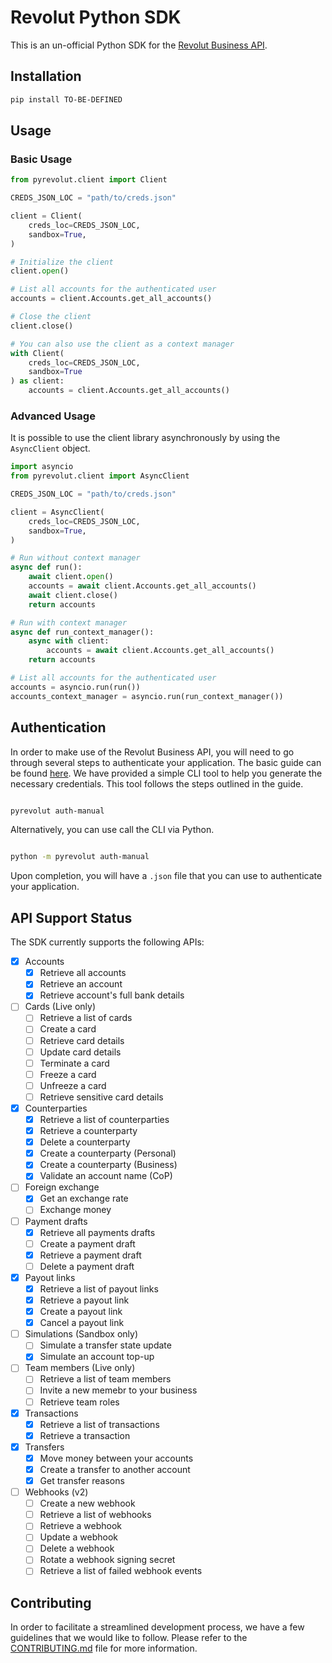 # Revolut Python SDK

This is an un-official Python SDK for the [Revolut Business API](https://developer.revolut.com/docs/business/business-api).

## Installation

```bash
pip install TO-BE-DEFINED
```

## Usage

### Basic Usage

```python
from pyrevolut.client import Client

CREDS_JSON_LOC = "path/to/creds.json"

client = Client(
    creds_loc=CREDS_JSON_LOC,
    sandbox=True,
)

# Initialize the client
client.open()

# List all accounts for the authenticated user
accounts = client.Accounts.get_all_accounts()

# Close the client
client.close()

# You can also use the client as a context manager
with Client(
    creds_loc=CREDS_JSON_LOC,
    sandbox=True
) as client:
    accounts = client.Accounts.get_all_accounts()
```

### Advanced Usage

It is possible to use the client library asynchronously by using the `AsyncClient` object.

```python
import asyncio
from pyrevolut.client import AsyncClient

CREDS_JSON_LOC = "path/to/creds.json"

client = AsyncClient(
    creds_loc=CREDS_JSON_LOC,
    sandbox=True,
)

# Run without context manager
async def run():
    await client.open() 
    accounts = await client.Accounts.get_all_accounts()
    await client.close() 
    return accounts

# Run with context manager
async def run_context_manager():
    async with client:
        accounts = await client.Accounts.get_all_accounts() 
    return accounts

# List all accounts for the authenticated user
accounts = asyncio.run(run())
accounts_context_manager = asyncio.run(run_context_manager())

```

## Authentication

In order to make use of the Revolut Business API, you will need to go through several steps to authenticate your application. The basic guide can be found [here](https://developer.revolut.com/docs/guides/manage-accounts/get-started/make-your-first-api-request). We have provided a simple CLI tool to help you generate the necessary credentials. This tool follows the steps outlined in the guide.

```bash

pyrevolut auth-manual

```

Alternatively, you can use call the CLI via Python.

```bash

python -m pyrevolut auth-manual

```

Upon completion, you will have a `.json` file that you can use to authenticate your application.

## API Support Status

The SDK currently supports the following APIs:

- [x] Accounts
  - [x] Retrieve all accounts
  - [x] Retrieve an account
  - [x] Retrieve account's full bank details
- [ ] Cards (Live only)
  - [ ] Retrieve a list of cards
  - [ ] Create a card
  - [ ] Retrieve card details
  - [ ] Update card details
  - [ ] Terminate a card
  - [ ] Freeze a card
  - [ ] Unfreeze a card
  - [ ] Retrieve sensitive card details
- [x] Counterparties
  - [x] Retrieve a list of counterparties
  - [x] Retrieve a counterparty
  - [x] Delete a counterparty
  - [x] Create a counterparty (Personal)
  - [x] Create a counterparty (Business)
  - [x] Validate an account name (CoP)
- [ ] Foreign exchange
  - [x] Get an exchange rate
  - [ ] Exchange money
- [ ] Payment drafts
  - [x] Retrieve all payments drafts
  - [ ] Create a payment draft
  - [x] Retrieve a payment draft
  - [ ] Delete a payment draft
- [x] Payout links
  - [x] Retrieve a list of payout links
  - [x] Retrieve a payout link
  - [x] Create a payout link
  - [x] Cancel a payout link
- [ ] Simulations (Sandbox only)
  - [ ] Simulate a transfer state update
  - [x] Simulate an account top-up
- [ ] Team members (Live only)
  - [ ] Retrieve a list of team members
  - [ ] Invite a new memebr to your business
  - [ ] Retrieve team roles
- [x] Transactions
  - [x] Retrieve a list of transactions
  - [x] Retrieve a transaction
- [x] Transfers
  - [x] Move money between your accounts
  - [x] Create a transfer to another account
  - [x] Get transfer reasons
- [ ] Webhooks (v2)
  - [ ] Create a new webhook
  - [ ] Retrieve a list of webhooks
  - [ ] Retrieve a webhook
  - [ ] Update a webhook
  - [ ] Delete a webhook
  - [ ] Rotate a webhook signing secret
  - [ ] Retrieve a list of failed webhook events

## **Contributing**

In order to facilitate a streamlined development process, we have a few guidelines that we would like to follow. Please refer to the [CONTRIBUTING.md](CONTRIBUTING.md) file for more information.
